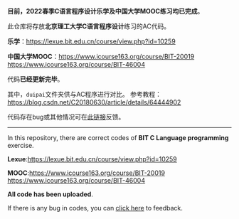 **目前，2022春季C语言程序设计乐学及中国大学MOOC练习均已完成**。

此仓库将存放**北京理工大学C语言程序设计**练习的AC代码。

**乐学**：https://lexue.bit.edu.cn/course/view.php?id=10259

**中国大学MOOC**：https://www.icourse163.org/course/BIT-20019 https://www.icourse163.org/course/BIT-46004

代码**已经更新完毕**。

其中，`duipai`文件夹供与AC程序进行对比。
参考教程：https://blog.csdn.net/C20180630/article/details/64444902

代码存在bug或其他情况可在[此链接](https://gitee.com/XiaoZheng2003/lexue_code/issues/new)反馈。

---

In this repository, there are correct codes of **BIT C Language programming** exercise.

**Lexue**:https://lexue.bit.edu.cn/course/view.php?id=10259

**MOOC**:https://www.icourse163.org/course/BIT-20019 https://www.icourse163.org/course/BIT-46004

**All code has been uploaded**.

If there is any bug in codes, you can [click here](https://gitee.com/XiaoZheng2003/lexue_code/issues/new) to feedback.
